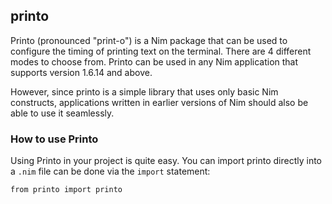 ## printo

Printo (pronounced "print-o") is a Nim package that can be used to configure the timing of printing text on the terminal. There are 4 different modes to choose from. Printo can be used in any Nim application that supports version 1.6.14 and above.

However, since printo is a simple library that uses only basic Nim constructs, applications written in earlier versions of Nim should also be able to use it seamlessly.

### How to use Printo
Using Printo in your project is quite easy. You can import printo directly into a `.nim` file can be done via the `import` statement:
```
from printo import printo
```